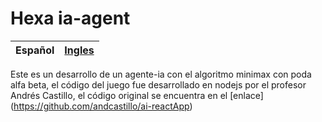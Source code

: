 # Hexa ia-agent

| Español | [Ingles](https://github.com/orlandc/hexa-ia-agent/) |
| :---    |                                              -----: |

Este es un desarrollo de un agente-ia con el algoritmo minimax con poda alfa beta, el código del juego fue desarrollado en nodejs por el profesor Andrés Castillo, el código original se encuentra en el [enlace] (https://github.com/andcastillo/ai-reactApp)
